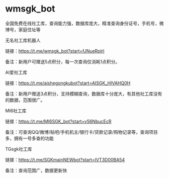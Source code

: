 # wmsgk_bot
全国免费在线社工库，查询能力强，数据库庞大，精准查询身份证号，手机号，微博号，家庭住址等

无名社工库机器人

链接：https://t.me/wmsgk_bot?start=fJNueRplrl

备注：新用户可赠送5点积分，每一次查询仅消耗1点积分。

AI爱社工库

链接：https://t.me/aishegongkubot?start=AISGK_HIVAHQ0H

备注：新用户赠送3点积分，支持模糊查询，数据库十分庞大，有其他社工库没有的数据，范围很广。

MI6社工库

链接：https://t.me/MI6SGK_bot?start=v56NbucEcR

备注：可查询QQ/微博/贴吧/手机机主/银行卡/贷款记录/购物记录等，查询项目多，拥有一号多查的功能

TGsgk社工库

链接：https://t.me/SGKmainNEWbot?start=IVT3D00BA54

备注：查询范围广，数据更新快

